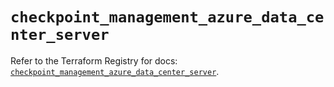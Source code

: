# `checkpoint_management_azure_data_center_server`

Refer to the Terraform Registry for docs: [`checkpoint_management_azure_data_center_server`](https://registry.terraform.io/providers/checkpointsw/checkpoint/2.11.0/docs/resources/management_azure_data_center_server).
